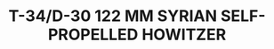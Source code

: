 ---
layout: product
title: "T-34/D-30 122 MM SYRIAN SELF-PROPELLED HOWITZER"
price: "5200" 
desc: "Maketa"
img_path: "/assets/img/RFM5030.webp"
brand: "N/A"
available: false
special_offer: false
new: false
soon: false
cat: "010000"
subcat: "010800"
subsubcat: "0N/A"
sifra: "RFM5030"
popular: false
spec: false
---